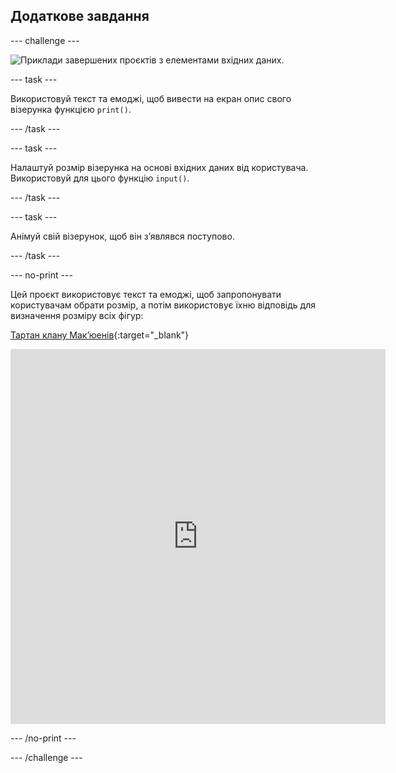 ## Додаткове завдання

--- challenge ---

![Приклади завершених проєктів з елементами вхідних даних.](images/upgrade.gif)

--- task ---

Використовуй текст та емоджі, щоб вивести на екран опис свого візерунка функцією `print()`.

--- /task ---

--- task ---

Налаштуй розмір візерунка на основі вхідних даних від користувача. Використовуй для цього функцію `input()`.

--- /task ---

--- task ---

Анімуй свій візерунок, щоб він з’являвся поступово.

--- /task ---


--- no-print ---

Цей проєкт використовує текст та емоджі, щоб запропонувати користувачам обрати розмір, а потім використовує їхню відповідь для визначення розміру всіх фігур:


[Тартан клану Макʼюенів](https://editor.raspberrypi.org/uk-UA/projects/mcewen-tartan-example){:target="_blank"}


<iframe src="https://editor.raspberrypi.org/uk-UA/embed/viewer/mcewen-tartan-example" width="600" height="600" frameborder="0" marginwidth="0" marginheight="0" allowfullscreen>
</iframe>

--- /no-print ---

--- /challenge ---
